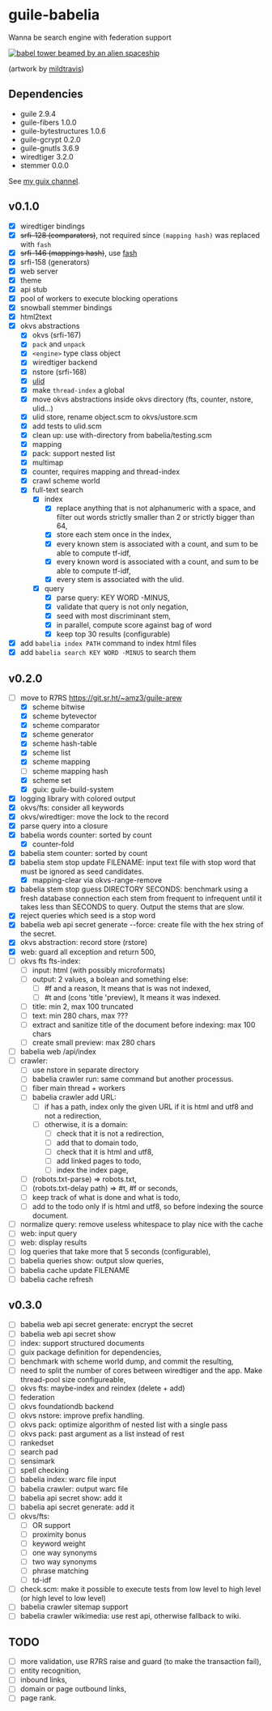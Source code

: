 # guile-babelia

Wanna be search engine with federation support

[![babel tower beamed by an alien
spaceship](https://cdn.dribbble.com/users/2441249/screenshots/4890251/babeldrbl.jpg)](https://dribbble.com/shots/4890251-Babel)

(artwork by [mildtravis](https://dribbble.com/mildtravis))

## Dependencies

- guile 2.9.4
- guile-fibers 1.0.0
- guile-bytestructures 1.0.6
- guile-gcrypt 0.2.0
- guile-gnutls 3.6.9
- wiredtiger 3.2.0
- stemmer 0.0.0

See [my guix channel](https://git.sr.ht/~amz3/guix-amz3-channel).

## v0.1.0

- [x] wiredtiger bindings
- [x] ~~srfi-128 (comparators)~~, not required since `(mapping hash)`
      was replaced with `fash`
- [x] ~~srfi-146 (mappings hash)~~, use
      [fash](https://www.wingolog.org/pub/fash.scm)
- [x] srfi-158 (generators)
- [x] web server
- [x] theme
- [x] api stub
- [x] pool of workers to execute blocking operations
- [x] snowball stemmer bindings
- [x] html2text
- [x] okvs abstractions
  - [x] okvs (srfi-167)
  - [x] `pack` and `unpack`
  - [x] `<engine>` type class object
  - [x] wiredtiger backend
  - [x] nstore (srfi-168)
  - [x] [ulid](https://github.com/ulid/spec)
  - [x] make `thread-index` a global
  - [x] move okvs abstractions inside okvs directory (fts, counter,
        nstore, ulid...)
  - [x] ulid store, rename object.scm to okvs/ustore.scm
  - [x] add tests to ulid.scm
  - [x] clean up: use with-directory from babelia/testing.scm
  - [x] mapping
  - [x] pack: support nested list
  - [x] multimap
  - [x] counter, requires mapping and thread-index
  - [x] crawl scheme world
  - [x] full-text search
    - [x] index
      - [x] replace anything that is not alphanumeric with a space, and
            filter out words strictly smaller than 2 or strictly bigger
            than 64,
      - [x] store each stem once in the index,
      - [x] every known stem is associated with a count, and sum to be
            able to compute tf-idf,
      - [x] every known word is associated with a count, and sum to be
            able to compute tf-idf,
      - [x] every stem is associated with the ulid.
    - [x] query
      - [x] parse query: KEY WORD -MINUS,
      - [x] validate that query is not only negation,
      - [x] seed with most discriminant stem,
      - [x] in parallel, compute score against bag of word
      - [x] keep top 30 results (configurable)
 - [x] add `babelia index PATH` command to index html files
 - [x] add `babelia search KEY WORD -MINUS` to search them

## v0.2.0

- [ ] move to R7RS https://git.sr.ht/~amz3/guile-arew
  - [x] scheme bitwise
  - [x] scheme bytevector
  - [x] scheme comparator
  - [x] scheme generator
  - [x] scheme hash-table
  - [x] scheme list
  - [x] scheme mapping
  - [ ] scheme mapping hash
  - [x] scheme set
  - [x] guix: guile-build-system
- [x] logging library with colored output
- [x] okvs/fts: consider all keywords
- [x] okvs/wiredtiger: move the lock to the record
- [x] parse query into a closure
- [x] babelia words counter: sorted by count
  - [x] counter-fold
- [x] babelia stem counter: sorted by count
- [x] babelia stem stop update FILENAME: input text file with stop
      word that must be ignored as seed candidates.
  - [x] mapping-clear via okvs-range-remove
- [x] babelia stem stop guess DIRECTORY SECONDS: benchmark using a
      fresh database connection each stem from frequent to infrequent
      until it takes less than SECONDS to query. Output the stems that
      are slow.
- [x] reject queries which seed is a stop word
- [x] babelia web api secret generate --force: create file with the
      hex string of the secret.
- [x] okvs abstraction: record store (rstore)
- [x] web: guard all exception and return 500,
- [ ] okvs fts fts-index:
  - [ ] input: html (with possibly microformats)
  - [ ] output: 2 values, a bolean and something else:
    - [ ] #f and a reason, It means that is was not indexed,
    - [ ] #t and (cons 'title 'preview), It means it was indexed.
  - [ ] title: min 2, max 100 truncated
  - [ ] text: min 280 chars, max ???
  - [ ] extract and sanitize title of the document before indexing: max 100 chars
  - [ ] create small preview: max 280 chars
- [ ] babelia web /api/index
- [ ] crawler:
  - [ ] use nstore in separate directory
  - [ ] babelia crawler run: same command but another processus.
  - [ ] fiber main thread + workers
  - [ ] babelia crawler add URL:
    - [ ] if has a path, index only the given URL if it is html and
          utf8 and not a redirection,
    - [ ] otherwise, it is a domain:
      - [ ] check that it is not a redirection,
      - [ ] add that to domain todo,
      - [ ] check that it is html and utf8,
      - [ ] add linked pages to todo,
      - [ ] index the index page,
  - [ ] (robots.txt-parse) => robots.txt,
  - [ ] (robots.txt-delay path) => #t, #f or seconds,
  - [ ] keep track of what is done and what is todo,
  - [ ] add to the todo only if is html and utf8, so before indexing
        the source document.
- [ ] normalize query: remove useless whitespace to play nice with the cache
- [ ] web: input query
- [ ] web: display results
- [ ] log queries that take more that 5 seconds (configurable),
- [ ] babelia queries show: output slow queries,
- [ ] babelia cache update FILENAME
- [ ] babelia cache refresh

## v0.3.0

- [ ] babelia web api secret generate: encrypt the secret
- [ ] babelia web api secret show
- [ ] index: support structured documents
- [ ] guix package definition for dependencies,
- [ ] benchmark with scheme world dump, and commit the resulting,
- [ ] need to split the number of cores between wiredtiger and the
      app. Make thread-pool size configureable,
- [ ] okvs fts: maybe-index and reindex (delete + add)
- [ ] federation
- [ ] okvs foundationdb backend
- [ ] okvs nstore: improve prefix handling.
- [ ] okvs pack: optimize algorithm of nested list with a single pass
- [ ] okvs pack: past argument as a list instead of rest
- [ ] rankedset
- [ ] search pad
- [ ] sensimark
- [ ] spell checking
- [ ] babelia index: warc file input
- [ ] babelia crawler: output warc file
- [ ] babelia api secret show: add it
- [ ] babelia api secret generate: add it
- [ ] okvs/fts:
  - [ ] OR support
  - [ ] proximity bonus
  - [ ] keyword weight
  - [ ] one way synonyms
  - [ ] two way synonyms
  - [ ] phrase matching
  - [ ] td-idf
- [ ] check.scm: make it possible to execute tests from low level to
      high level (or high level to low level)
- [ ] babelia crawler sitemap support
- [ ] babelia crawler wikimedia: use rest api, otherwise fallback to
      wiki.

## TODO

- [ ] more validation, use R7RS raise and guard (to make the
      transaction fail),
- [ ] entity recognition,
- [ ] inbound links,
- [ ] domain or page outbound links,
- [ ] page rank.
